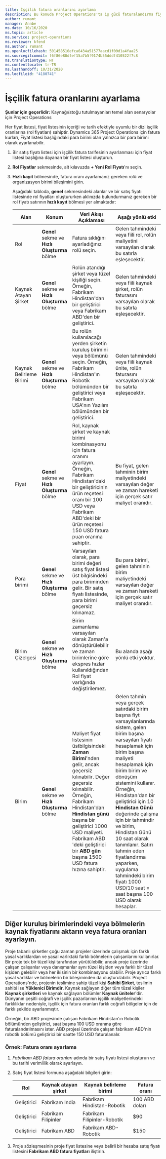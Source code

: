 ```yaml
---
title: İşçilik fatura oranlarını ayarlama
description: Bu konuda Project Operations'ta iş gücü faturalandırma fiyatlarını ayarlama hakkında bilgi sağlanır.
author: rumant
manager: Annbe
ms.date: 10/16/2020
ms.topic: article
ms.service: project-operations
ms.reviewer: kfend
ms.author: rumant
ms.openlocfilehash: 501458510efca6434a51577aacd1f09d1a4faa25
ms.sourcegitcommit: f6f86e80dfef15a7b5f9174b55dddf410522f7c8
ms.translationtype: HT
ms.contentlocale: tr-TR
ms.lasthandoff: 10/31/2020
ms.locfileid: "4180741"
---
```

# <a name="set-up-labor-bill-rates"></a>İşçilik fatura oranlarını ayarlama

**Şunlar için geçerlidir:** Kaynağı/stoğu tutulmayanları temel alan senaryolar için Project Operations

Her fiyat listesi, fiyat listesinin içeriği ve tarih efektiyle uyumlu bir dizi işçilik oranlarına (rol fiyatları) sahiptir. Dynamics 365 Project Operations için fatura kurları, Fiyat listesi başlığındaki para birimi olan yalnızca bir para birimi olarak ayarlanabilir.

1. Bir satış fiyatı listesi için işçilik fatura tarifesinin ayarlanması için fiyat listesi başlığına dayanan bir fiyat listesi oluşturun. 
2. **Rol Fiyatlar** sekmesinde, alt kılavuzda **+ Yeni Rol Fiyatı**'nı seçin. 
3. **Hızlı kayıt** bölmesinde, fatura oranı ayarlamanız gereken rolü ve organizasyon birimi bileşimini girin.

   Aşağıdaki tabloda, **genel** sekmesindeki alanlar ve bir satış fiyatı listesinde rol fiyatları oluştururken aklınızda bulundurmanız gereken bir rol fiyatı satırının **hızlı kayıt** bölmesi yer almaktadır:

    | Alan | Konum | Veri Akışı Açıklaması | Aşağı yönlü etki |
    | --- | --- | --- | --- |
    | Rol | **Genel** sekme ve **Hızlı Oluşturma** bölme | Fatura sıklığını ayarladığınız rolü seçin. | Gelen tahmindeki veya fiili rol, rolün maliyetini varsayılan olarak bu satırla eşleşecektir. |
    | Kaynak Atayan Şirket | **Genel** sekme ve **Hızlı Oluşturma** bölme | Rolün atandığı şirket veya tüzel kişiliği seçin. Örneğin, Fabrikam Hindistan'dan bir geliştirici veya Fabrikam ABD'den bir geliştirici. | Gelen tahmindeki veya fiili kaynak şirket, rolün faturasını varsayılan olarak bu satırla eşleşecektir. |
    | Kaynak Belirleme Birimi | **Genel** sekme ve **Hızlı Oluşturma** bölme | Bu rolün kullanılacağı yerden şirketin kuruluş birimini veya bölümünü seçin. Örneğin, Fabrikam Hindistan'ın Robotik bölümünden bir geliştirici veya Fabrikam USA'nın Yazılım bölümünden bir geliştirici. | Gelen tahmindeki veya fiili kaynak ünite, rolün faturasını varsayılan olarak bu satırla eşleşecektir. |
    | Fiyat | **Genel** sekme ve **Hızlı Oluşturma** bölme | Rol, kaynak şirket ve kaynak birimi kombinasyonu için fatura oranını ayarlayın. Örneğin, Fabrikam Hindistan'daki bir geliştiricinin ürün reçetesi oranı bir 100 USD veya Fabrikam ABD'deki bir ürün reçetesi 150 USD fatura puan oranına sahiptir. | Bu fiyat, gelen tahminin birim maliyetindeki varsayılan değer ve zaman hareketi için gerçek satır maliyet oranıdır. |
    | Para birimi | **Genel** sekme ve **Hızlı Oluşturma** bölme| Varsayılan olarak, para birimi değeri satış fiyat listesi üst bilgisindeki para biriminden gelir. Bir satış fiyatı listesinde, para birimi geçersiz kılınamaz. | Bu para birimi, gelen tahminin birim maliyetindeki varsayılan değer ve zaman hareketi için gerçek satır maliyet oranıdır. |
    | Birim Çizelgesi | **Genel** sekme ve **Hızlı Oluşturma** bölme | Birim zamanlama varsayılan olarak Zaman'a dönüştürülebilir ve zaman birimlerine göre ekspres hızlar kullanıldığından Rol fiyat varlığında değiştirilemez. | Bu alanda aşağı yönlü etki yoktur. |
    | Birim | **Genel** sekme ve **Hızlı Oluşturma** bölme | Maliyet fiyat listesinin üstbilgisindeki **Zaman Birimi**'nden gelir, ancak geçersiz kılınabilir. Değer geçersiz kılınabilir. Örneğin, Fabrikam Hindistan'dan **Hindistan günü** başına bir geliştirici 1000 USD maliyeti. Fabrikam ABD 'deki geliştirici bir **ABD gün** başına 1500 USD fatura hızına sahiptir. | Gelen tahmin veya gerçek satırdaki birim başına fiyt varsayılanlarında sistem, gelen birim başına varsayılan fiyatı hesaplamak için birim başına maliyeti hesaplamak için birim birim ve dönüşüm sistemini kullanır. Örneğin, Hindistan'dan bir geliştirici için 10 **Hindistan Günü** değerinde çalışma için bir tahmindir ve birim, Hindistan Günü 10 saat olarak tanımlanır. Satırı tahmin eden fiyatlandırma yaparken, uygulama tahmindeki birim fiyatı 1000 USD/10 saat = saat başına 100 USD olarak hesaplar. |

## <a name="transfer-pricing-or-set-up-bill-rates-for-resources-from-other-organizational-units-or-divisions"></a>Diğer kuruluş birimlerindeki veya bölmelerin kaynak fiyatlarını aktarın veya fatura oranları ayarlayın. 

Proje tabanlı şirketler çoğu zaman projeler üzerinde çalışmak için farklı yasal varlıklardan ve yasal varlıktaki farklı bölmelerin çalışanlarını kullanırlar. Bir proje tek bir tüzel kişi tarafından yürütülebilir, ancak proje üzerinde çalışan çalışanlar veya danışmanlar aynı tüzel kişiden veya farklı bir tüzel kişiden gelebilir veya her ikisinin bir kombinasyonu olabilir. Proje ayrıca farklı yasal varlıklar ve bölmelerin bir bileşiminden da oluşturulabilir. Project Operations'nde, projenin teslimine sahip tüzel kişi **Sahibi Şirket**, teslimin sahibi ise **Yüklenici Birimdir**. Kaynak sağlayan diğer tüm tüzel kişiler **Kaynak şirketleri** ve kaynak sağlayan bölümler **Kaynak üniteler**'dir. Dünyanın çeşitli coğrafi ve işçilik pazarlarının işçilik maliyetlerindeki farklılıklar nedeniyle, işçilik için fatura oranları farklı coğrafi bölgeler için de farklı şekilde ayarlanmıştır.

Örneğin, bir ABD projesinde çalışan Fabrikam Hindistan'ın Robotik bölümünden geliştirici, saat başına 100 USD oranına göre faturalandırılmasını ister. ABD projesi üzerinde çalışan fabrikam ABD'nin robotik bölümü geliştirici bir saatte 150 USD faturalanalır. 

### <a name="example-set-up-a-bill-rate"></a>Örnek: Fatura oranı ayarlama 

1. *Fabrikam ABD fatura oranları* adında bir satış fiyatı listesi oluşturun ve bu tarihi verimlilik olarak ayarlayın.
2. Satış fiyat listesi formuna aşağıdaki bilgileri girin:

    | Rol | Kaynak atayan şirket | Kaynak belirleme birimi | Fatura oranı |
    | --- | --- | --- | --- |
    | Geliştirici | Fabrikam India | Fabrikam Hindistan-Robotik | 100 ABD doları |
    | Geliştirici | Fabrikam Filipinler | Fabrikam Filipinler-Robotik | $90 |
    | Geliştirici | Fabrikam ABD | Fabrikam ABD-Robotik | $150 |

3. Proje sözleşmesinin proje fiyat listesine veya belirli bir hesaba satış fiyatı listesini **Fabrikam ABD fatura fiyatları** iliştirin.
